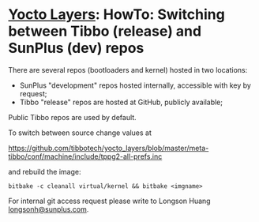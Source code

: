 # [Yocto Layers](/plus1_layers): HowTo: Switching between Tibbo (release) and SunPlus (dev) repos

There are several repos (bootloaders and kernel) hosted in two locations:

* SunPlus "development" repos hosted internally, accessible with key by request;
* Tibbo "release" repos are hosted at GitHub, publicly available;

Public Tibbo repos are used by default.

To switch between source change values at

<https://github.com/tibbotech/yocto_layers/blob/master/meta-tibbo/conf/machine/include/tppg2-all-prefs.inc>

and rebuild the image:
```
bitbake -c cleanall virtual/kernel && bitbake <imgname>
```

For internal git access request please write to Longson Huang <longsonh@sunplus.com>.
